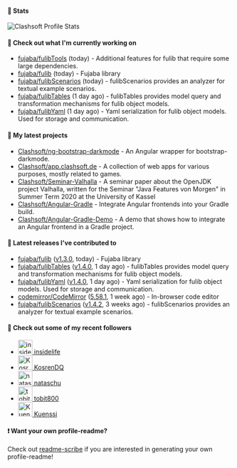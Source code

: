 #### 🔅 Stats

![Clashsoft Profile Stats](https://github-readme-stats.vercel.app/api?username=Clashsoft&show_icons=true&theme=dark&count_private=true&icon_color=0075ff)

#### 👷 Check out what I'm currently working on

- [fujaba/fulibTools](https://github.com/fujaba/fulibTools) (today) - Additional features for fulib that require some large dependencies.
- [fujaba/fulib](https://github.com/fujaba/fulib) (today) - Fujaba library
- [fujaba/fulibScenarios](https://github.com/fujaba/fulibScenarios) (today) - fulibScenarios provides an analyzer for textual example scenarios. 
- [fujaba/fulibTables](https://github.com/fujaba/fulibTables) (1 day ago) - fulibTables provides model query and transformation mechanisms for fulib object models.
- [fujaba/fulibYaml](https://github.com/fujaba/fulibYaml) (1 day ago) - Yaml serialization for fulib object models. Used for storage and communication.

#### 🌱 My latest projects

- [Clashsoft/ng-bootstrap-darkmode](https://github.com/Clashsoft/ng-bootstrap-darkmode) - An Angular wrapper for bootstrap-darkmode.
- [Clashsoft/app.clashsoft.de](https://github.com/Clashsoft/app.clashsoft.de) - A collection of web apps for various purposes, mostly related to games.
- [Clashsoft/Seminar-Valhalla](https://github.com/Clashsoft/Seminar-Valhalla) - A seminar paper about the OpenJDK project Valhalla, written for the Seminar &#34;Java Features von Morgen&#34; in Summer Term 2020 at the University of Kassel
- [Clashsoft/Angular-Gradle](https://github.com/Clashsoft/Angular-Gradle) - Integrate Angular frontends into your Gradle build.
- [Clashsoft/Angular-Gradle-Demo](https://github.com/Clashsoft/Angular-Gradle-Demo) - A demo that shows how to integrate an Angular frontend in a Gradle project.

#### 🔭 Latest releases I've contributed to

- [fujaba/fulib](https://github.com/fujaba/fulib) ([v1.3.0](https://github.com/fujaba/fulib/releases/tag/v1.3.0), today) - Fujaba library
- [fujaba/fulibTables](https://github.com/fujaba/fulibTables) ([v1.4.0](https://github.com/fujaba/fulibTables/releases/tag/v1.4.0), 1 day ago) - fulibTables provides model query and transformation mechanisms for fulib object models.
- [fujaba/fulibYaml](https://github.com/fujaba/fulibYaml) ([v1.4.0](https://github.com/fujaba/fulibYaml/releases/tag/v1.4.0), 1 day ago) - Yaml serialization for fulib object models. Used for storage and communication.
- [codemirror/CodeMirror](https://github.com/codemirror/CodeMirror) ([5.58.1](https://github.com/codemirror/CodeMirror/releases/tag/5.58.1), 1 week ago) - In-browser code editor
- [fujaba/fulibScenarios](https://github.com/fujaba/fulibScenarios) ([v1.4.2](https://github.com/fujaba/fulibScenarios/releases/tag/v1.4.2), 3 weeks ago) - fulibScenarios provides an analyzer for textual example scenarios. 

#### 👯 Check out some of my recent followers

- [<img src="https://github.com/insidelife.png?size=128" alt="insidelife Profile Avatar" width="32"> insidelife](https://github.com/insidelife)
- [<img src="https://github.com/KosrenDQ.png?size=128" alt="KosrenDQ Profile Avatar" width="32"> KosrenDQ](https://github.com/KosrenDQ)
- [<img src="https://github.com/nataschu.png?size=128" alt="nataschu Profile Avatar" width="32"> nataschu](https://github.com/nataschu)
- [<img src="https://github.com/tobit800.png?size=128" alt="tobit800 Profile Avatar" width="32"> tobit800](https://github.com/tobit800)
- [<img src="https://github.com/Kuenssi.png?size=128" alt="Kuenssi Profile Avatar" width="32"> Kuenssi](https://github.com/Kuenssi)

#### ❗ Want your own profile-readme?
Check out [readme-scribe](https://github.com/muesli/readme-scribe) if you are interested in generating your own profile-readme!
